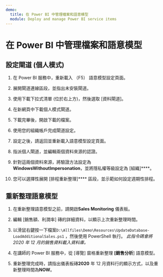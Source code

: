 ```yaml
---
demo:
  title: 在 Power BI 中管理檔案和語意模型
  module: Deploy and manage Power BI service items
---
```

# 在 Power BI 中管理檔案和語意模型

## 設定閘道 (個人模式)

1. 在 Power BI 服務中，重新載入 （F5） 語意模型設定頁面。

1. 展開閘道連線區段，並指出未安裝閘道。

1. 使用下載下拉式清單 (位於右上方)，然後選取 [資料閘道]。

1. 在新網頁中下載個人模式閘道。

1. 下載完畢後，開啟下載的檔案。

1. 使用您的組織帳戶完成閘道設定。

1. 設定之後，請返回並重新載入語意模型設定頁面。

1. 指派個人閘道，並編輯兩個資料來源的認證。

1. 針對這兩個資料來源，將驗證方法設定為**WindowsWithoutImpersonation**，並將隱私權等級設定為 [組織]****。

1. 您可以選擇性展開 [排程重新整理]**** 區段，並示範如何設定週期性排程。

## 重新整理語意模型

1. 在重新整理語意模型之前，請開啟**Sales Monitoring** 儀表板。

1. 編輯 [銷售額、利潤率] 磚的詳細資料，以顯示上次重新整理時間。

1. 以滑鼠右鍵按一下檔案`D:\Allfiles\Demo\Resources\UpdateDatabase-LoadAdditionalSales.ps1` ，然後使用 PowerShell 執行。 *此指令碼會將 2020 年 12 月的銷售資料載入資料庫。*

1. 在講師的 Power BI 服務中，從 [導覽] 窗格重新整理 **[銷售分析**] 語意模型。

1. 重新整理完成時，請指出儀表板磚**2020** 年 12 月資料行的顯示方式，以及重新整理時間為**NOW**。
